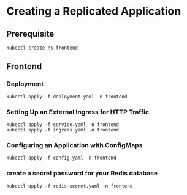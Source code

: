 
# Creating a Replicated Application

## Prerequisite

```
kubectl create ns frontend
```

## Frontend

### Deployment

``` 
kubectl apply -f deployment.yaml -n frontend
```

### Setting Up an External Ingress for HTTP Traffic

``` 
kubectl apply -f service.yaml -n frontend
kubectl apply -f ingress.yaml -n frontend
```

### Configuring an Application with ConfigMaps

``` 
kubectl apply -f config.yaml -n frontend
```

### create a secret password for your Redis database

``` 
kubectl apply -f redis-secret.yaml -n frontend
```

